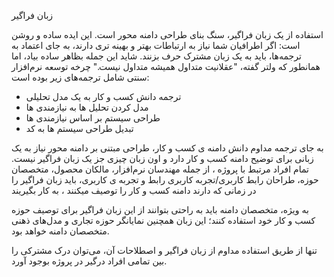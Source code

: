 
زبان فراگیر

استفاده از یک زبان فراگیر، سنگ بنای طراحی دامنه محور است. این ایده ساده و روشن است: اگر اطرافیان شما نیاز به ارتباطات بهتر و بهینه تری دارند، به جای اعتماد به ترجمه‌ها، باید به یک زبان مشترک حرف بزنند. شاید این جمله بظاهر ساده بیاد، اما همانطور که ولتر گفته، "عقلانیت متداول همیشه متداول نیست." 
چرخه توسعه نرم‌افزار سنتی شامل ترجمه‌های زیر بوده است:

- ترجمه دانش کسب و کار به یک مدل تحلیلی
- مدل کردن تحلیل ها به نیازمندی ها
- طراحی سیستم بر اساس نیازمندی ها
- تبدیل طراحی سیستم ها به کد

به جای ترجمه مداوم دانش دامنه ی کسب و کار، طراحی مبتنی بر دامنه محور نیاز به یک زبانی برای توضیح دامنه کسب و کار دارد و اون زبان چیزی جز یک زبان فراگیر نیست.
تمام افراد مرتبط با پروژه ، از جمله مهندسان نرم‌افزار، مالکان محصول، متخصصان حوزه، طراحان رابط کاربری/تجربه کاربری رابط و تجربه ی کاربری، باید زبان فراگیر را در زمانی که دارند دامنه کسب و کار را توصیف میکنند ، به کار بگیریند 

به ویژه، متخصصان دامنه باید به راحتی بتوانند از این زبان فراگیر برای توصیف حوزه کسب و کار خود استفاده کنند؛ این زبان همچنین نمایانگر حوزه تجاری و مدل‌های ذهنی متخصصان دامنه خواهد بود.

تنها از طریق استفاده مداوم از زبان فراگیر و اصطلاحات آن، می‌توان درک مشترکی را بین تمامی افراد درگیر در پروژه بوجود آورد.